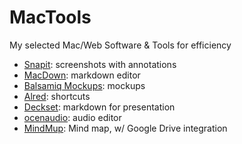 # MacTools
My selected Mac/Web Software &amp; Tools for efficiency

- [Snapit](https://www.techsmith.com/snagit.html): screenshots with annotations
- [MacDown](http://macdown.uranusjr.com/): markdown editor
- [Balsamiq Mockups](https://balsamiq.com/products/mockups/): mockups
- [Alred](https://www.alfredapp.com/): shortcuts
- [Deckset](http://www.decksetapp.com/): markdown for presentation
- [ocenaudio](https://www.ocenaudio.com/): audio editor
- [MindMup](https://drive.mindmup.com/): Mind map, w/ Google Drive integration
